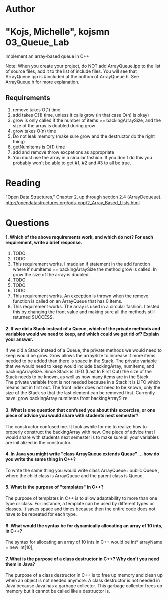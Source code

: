 Author
==========
"Kojs, Michelle", kojsmn
03_Queue_Lab
============

Implement an array-based queue in C++

Note: When you create your project, do NOT add ArrayQueue.ipp to the list of source files, add it to the list of include files. You will see that ArrayQueue.ipp is #included at the bottom of ArrayQueue.h. See ArrayQueue.h for more explanation.

Requirements
------------

1. remove takes O(1) time
2. add takes O(1) time, unless it calls grow (in that case O(n) is okay)
3. grow is only called if the number of items == backingArraySize, and the size of the array is doubled during grow
4. grow takes O(n) time
5. Do not leak memory (make sure grow and the destructor do the right thing)
6. getNumItems is O(1) time
7. add and remove throw excpetions as appropriate
8. You must use the array in a circular fashion. If you don't do this you probably won't be able to get #1, #2 and #3 to all be true.

Reading
=======
"Open Data Structures," Chapter 2, up through section 2.4 (ArrayDequeue). http://opendatastructures.org/ods-cpp/2_Array_Based_Lists.html

Questions
=========

#### 1. Which of the above requirements work, and which do not? For each requirement, write a brief response.

1. TODO
2. TODO
3. This requirement works. I made an if statement in the add function where if numItems == backingArraySize the method grow is called.  In grow the size of the array is doubled.
4. TODO
5. TODO
6. TODO
7. This requirement works. An exception is thrown when the remove function is called on an ArrayQueue that has 0 items.
8. This requirement works. The array is used in a circular fashion. I tested this by changing the front value and making sure all the methods still returned SUCCESS.

#### 2. If we did a Stack instead of a Queue, which of the private methods and variables would we need to keep, and which could we get rid of? Explain your answer.
If we did a Stack instead of a Queue, the private methods we would need to keep would be grow. Grow allows the arraySize to increase if more items needed to be added than there is space in the Stack.
The private variable that we would need to keep would include backingArray, numItems, and backingArraySize. Since Stack is LIFO (Last In First Out) the size of the Stack needs to be known, as well as how many items are in the Stack.  
The private variable front is not needed because in a Stack it is LIFO which means last in first out. The front index does not need to be known, only the size of the Stack so that the last element can be removed first.
Currently have: grow backingArray numItems front backingArraySize

#### 3. What is one question that confused you about this excercise, or one piece of advice you would share with students next semester?
The constructor confused me.  It took awhile for me to realize how to properly construct the backingArray with new.
One piece of advice that I would share with students next semester is to make sure all your variables are initialized in the constructor.

#### 4. In Java you might write "class ArrayQueue extends Queue" ... how do you write the same thing in C++?
To write the same thing you would write class ArrayQueue : public Queue <T>, where the child class is ArrayQueue and the parent class is Queue.

#### 5. What is the purpose of "templates" in C++?
The purpose of templates in C++ is to allow adaptability to more than one type or class. For instance, a template can be used by different types or classes. It saves space and times because then the entire code does not have to be repeated for each type.

#### 6. What would the syntax be for dynamically allocating an array of 10 ints, in C++?
The syntax for allocating an array of 10 ints in C++ would be int* arrayName = new int[10];

#### 7. What is the purpose of a class destructor in C++? Why don't you need them in Java?
The purpose of a class destructor in C++ is to free up memory and clean up when an object is not needed anymore.  A class destructor is not needed in Java because Java has a garbage collector. This garbage collector frees up memory but it cannot be called like a destructor is.